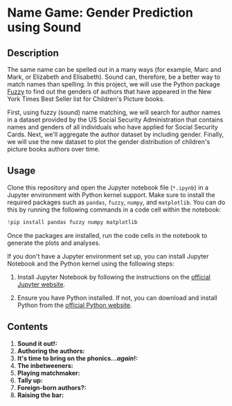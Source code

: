 # Name Game: Gender Prediction using Sound
## Description
The same name can be spelled out in a many ways (for example, Marc and Mark, or Elizabeth and Elisabeth). Sound can, therefore, be a better way to match names than spelling. In this project, we will use the Python package [Fuzzy](https://pypi.org/project/Fuzzy/) to find out the genders of authors that have appeared in the New York Times Best Seller list for Children's Picture books.

First, using fuzzy (sound) name matching, we will search for author names in a dataset provided by the US Social Security Administration that contains names and genders of all individuals who have applied for Social Security Cards. Next, we'll aggregate the author dataset by including gender. Finally, we will use the new dataset to plot the gender distribution of children's picture books authors over time.
## Usage
Clone this repository and open the Jupyter notebook file (`*.ipynb`) in a Jupyter environment with Python kernel support. Make sure to install the required packages such as `pandas`, `fuzzy`, `numpy`, and `matplotlib`. You can do this by running the following commands in a code cell within the notebook:
```python
!pip install pandas fuzzy numpy matplotlib
```
Once the packages are installed, run the code cells in the notebook to generate the plots and analyses.

If you don't have a Jupyter environment set up, you can install Jupyter Notebook and the Python kernel using the following steps:

1. Install Jupyter Notebook by following the instructions on the [official Jupyter website](https://jupyter.org/install).

2. Ensure you have Python installed. If not, you can download and install Python from the [official Python website](https://www.python.org/downloads/).
## Contents
1. **Sound it out!:**
2. **Authoring the authors:**
3. **It's time to bring on the phonics..._again_!:**
4. **The inbetweeners:**
5. **Playing matchmaker:**
6. **Tally up:**
7. **Foreign-born authors?:**
8. **Raising the bar:**